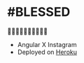 # #BLESSED

🙏🙏🙏🙏🙏🙏🙏🙏🙏🙏

* Angular X Instagram
* Deployed on [Heroku](https://hashtagblessed.herokuapp.com/)

